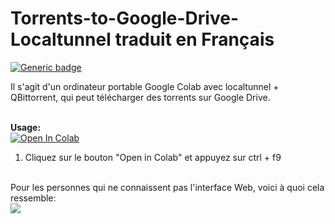 # Torrents-to-Google-Drive-Localtunnel traduit en Français
[![Generic badge](https://img.shields.io/badge/Author-fpet007-green)](https://shields.io/)

Il s'agit d'un ordinateur portable Google Colab avec localtunnel + QBittorrent, qui peut télécharger des torrents sur Google Drive.



<br><b>Usage:</b>
<br>
<a href="https://colab.research.google.com/gist/fpet007/b11c165d39dfd09f99108ede6d5b318f/serveur-qbittorrent-localtunnel.ipynb" target="_parent\"><img src="https://colab.research.google.com/assets/colab-badge.svg" alt="Open In Colab"/></a>
1. Cliquez sur le bouton "Open in Colab" et appuyez sur ctrl + f9 
<br>
Pour les personnes qui ne connaissent pas l'interface Web, voici à quoi cela ressemble:
<br>
<img src="https://i.snag.gy/ZAg2PS.jpg">
